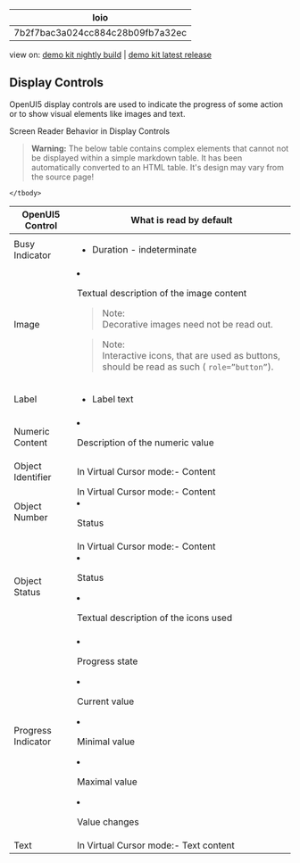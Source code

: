 <!-- loio7b2f7bac3a024cc884c28b09fb7a32ec -->

| loio |
| -----|
| 7b2f7bac3a024cc884c28b09fb7a32ec |

<div id="loio">

view on: [demo kit nightly build](https://openui5nightly.hana.ondemand.com/#/topic/7b2f7bac3a024cc884c28b09fb7a32ec) | [demo kit latest release](https://openui5.hana.ondemand.com/#/topic/7b2f7bac3a024cc884c28b09fb7a32ec)</div>

## Display Controls

OpenUI5 display controls are used to indicate the progress of some action or to show visual elements like images and text.

<a name="loio7b2f7bac3a024cc884c28b09fb7a32ec__table_mv5_wrs_xw"/>Screen Reader Behavior in Display Controls

 > **Warning:** The below table contains complex elements that cannot not be displayed within a simple markdown table. It has been automatically converted to an HTML table. It's design may vary from the source page!

<table>
	<thead>
		<tr>
			<th> OpenUI5 Control</th>
			<th>What is read by default</th>
		</tr>
	</thead>
	<tbody>
		<tr>
			<td>Busy Indicator</td>
			<td>

 -   Duration - indeterminate
			</td>
		</tr>
		<tr>
			<td>Image</td>
			<td>

 -   Textual description of the image content

 > Note:  
 > Decorative images need not be read out.

 > Note:  
 > Interactive icons, that are used as buttons, should be read as such \( `role=”button”`\).
			</td>
		</tr>
		<tr>
			<td>Label</td>
			<td>

 -   Label text
			</td>
		</tr>
		<tr>
			<td>Numeric Content</td>
			<td>

 -   Description of the numeric value
			</td>
		</tr>
		<tr>
			<td>Object Identifier</td>
			<td>In Virtual Cursor mode:-   Content
			</td>
		</tr>
		<tr>
			<td>Object Number</td>
			<td>In Virtual Cursor mode:-   Content
 -   Status
			</td>
		</tr>
		<tr>
			<td>Object Status</td>
			<td>In Virtual Cursor mode:-   Content
 -   Status

 -   Textual description of the icons used
			</td>
		</tr>
		<tr>
			<td>Progress Indicator</td>
			<td>

 -   Progress state
 -   Current value

 -   Minimal value

 -   Maximal value

 -   Value changes
			</td>
		</tr>
		<tr>
			<td>Text</td>
			<td>In Virtual Cursor mode:-   Text content
			</td>
		</tr>
	</tbody>
</table>

